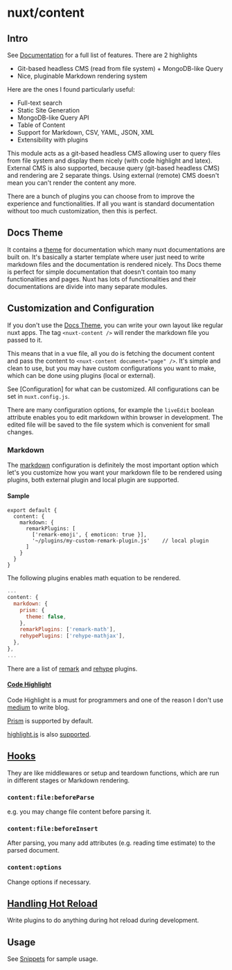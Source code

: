 # nuxt/content
## Intro
See [Documentation](https://content.nuxtjs.org/) for a full list of features.
There are 2 highlights
- Git-based headless CMS (read from file system) + MongoDB-like Query
- Nice, pluginable Markdown rendering system

Here are the ones I found particularly useful:
- Full-text search
- Static Site Generation
- MongoDB-like Query API
- Table of Content
- Support for Markdown, CSV, YAML, JSON, XML
- Extensibility with plugins

This module acts as a git-based headless CMS allowing user to query files from file system and display them nicely (with code highlight and latex). External CMS is also supported, because query (git-based headless CMS) and rendering are 2 separate things. Using external (remote) CMS doesn't mean you can't render the content any more. 

There are a bunch of plugins you can choose from to improve the experience and functionalities. If all you want is standard documentation without too much customization, then this is perfect.

## Docs Theme
It contains a [theme](https://content.nuxtjs.org/themes/docs) for documentation which many nuxt documentations are built on. It's basically a starter template where user just need to write markdown files and the documentation is rendered nicely. Ths Docs theme is perfect for simple documentation that doesn't contain too many functionalities and pages. Nuxt has lots of functionalities and their documentations are divide into many separate modules.

## Customization and Configuration
If you don't use the [Docs Theme](https://content.nuxtjs.org/themes/docs), you can write your own layout like regular nuxt apps. The tag `<nuxt-content />` will render the markdown file you passed to it.

This means that in a vue file, all you do is fetching the document content and pass the content to `<nuxt-content document="page" />`. It's simple and clean to use, but you may have custom configurations you want to make, which can be done using plugins (local or external).

See [Configuration] for what can be customized. All configurations can be set in `nuxt.config.js`.

There are many configuration options, for example the `liveEdit` boolean attribute enables you to edit markdown within browser in development. The edited file will be saved to the file system which is convenient for small changes.

### Markdown
The [markdown](https://content.nuxtjs.org/configuration#markdown) configuration is definitely the most important option which let's you customize how you want your markdown file to be rendered using plugins, both external plugin and local plugin are supported.

#### Sample
```js[nuxt.config.js]
export default {
  content: {
    markdown: {
      remarkPlugins: [
		['remark-emoji', { emoticon: true }],
        '~/plugins/my-custom-remark-plugin.js'    // local plugin
      ]
    }
  }
}
```
The following plugins enables math equation to be rendered.
```js
...
content: {
  markdown: {
    prism: {
      theme: false,
    },
    remarkPlugins: ['remark-math'],
    rehypePlugins: ['rehype-mathjax'],
  },
},
...
```

There are a list of [remark](https://github.com/remarkjs/remark/blob/main/doc/plugins.md#list-of-plugins) and [rehype](https://github.com/rehypejs/rehype/blob/main/doc/plugins.md#list-of-plugins) plugins.

#### [Code Highlight](https://content.nuxtjs.org/configuration#markdownprismtheme)
Code Highlight is a must for programmers and one of the reason I don't use [medium](https://medium.com/) to write blog.

[Prism](https://prismjs.com/) is supported by default.

[highlight.js](https://highlightjs.org/) is also [supported](https://content.nuxtjs.org/configuration#markdownhighlighter).


## [Hooks](https://content.nuxtjs.org/advanced#hooks)
They are like middlewares or setup and teardown functions, which are run in different stages or Markdown rendering. 
### `content:file:beforeParse`
e.g. you may change file content before parsing it.
### `content:file:beforeInsert`
After parsing, you many add attributes (e.g. reading time estimate) to the parsed document.
### `content:options`
Change options if necessary.

## [Handling Hot Reload](https://content.nuxtjs.org/advanced#handling-hot-reload)
Write plugins to do anything during hot reload during development.


## Usage
See [Snippets](https://content.nuxtjs.org/snippets) for sample usage.

